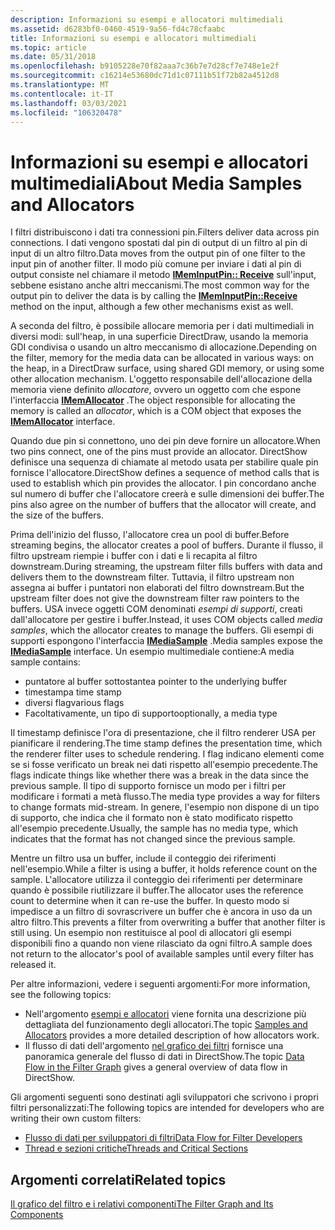```yaml
---
description: Informazioni su esempi e allocatori multimediali
ms.assetid: d6283bf0-0460-4519-9a56-fd4c78cfaabc
title: Informazioni su esempi e allocatori multimediali
ms.topic: article
ms.date: 05/31/2018
ms.openlocfilehash: b9105228e70f82aaa7c36b7e7d28cf7e748e1e2f
ms.sourcegitcommit: c16214e53680dc71d1c07111b51f72b82a4512d8
ms.translationtype: MT
ms.contentlocale: it-IT
ms.lasthandoff: 03/03/2021
ms.locfileid: "106320478"
---
```

# <a name="about-media-samples-and-allocators"></a><span data-ttu-id="52bcf-103">Informazioni su esempi e allocatori multimediali</span><span class="sxs-lookup"><span data-stu-id="52bcf-103">About Media Samples and Allocators</span></span>

<span data-ttu-id="52bcf-104">I filtri distribuiscono i dati tra connessioni pin.</span><span class="sxs-lookup"><span data-stu-id="52bcf-104">Filters deliver data across pin connections.</span></span> <span data-ttu-id="52bcf-105">I dati vengono spostati dal pin di output di un filtro al pin di input di un altro filtro.</span><span class="sxs-lookup"><span data-stu-id="52bcf-105">Data moves from the output pin of one filter to the input pin of another filter.</span></span> <span data-ttu-id="52bcf-106">Il modo più comune per inviare i dati al pin di output consiste nel chiamare il metodo [**IMemInputPin:: Receive**](/windows/desktop/api/Strmif/nf-strmif-imeminputpin-receive) sull'input, sebbene esistano anche altri meccanismi.</span><span class="sxs-lookup"><span data-stu-id="52bcf-106">The most common way for the output pin to deliver the data is by calling the [**IMemInputPin::Receive**](/windows/desktop/api/Strmif/nf-strmif-imeminputpin-receive) method on the input, although a few other mechanisms exist as well.</span></span>

<span data-ttu-id="52bcf-107">A seconda del filtro, è possibile allocare memoria per i dati multimediali in diversi modi: sull'heap, in una superficie DirectDraw, usando la memoria GDI condivisa o usando un altro meccanismo di allocazione.</span><span class="sxs-lookup"><span data-stu-id="52bcf-107">Depending on the filter, memory for the media data can be allocated in various ways: on the heap, in a DirectDraw surface, using shared GDI memory, or using some other allocation mechanism.</span></span> <span data-ttu-id="52bcf-108">L'oggetto responsabile dell'allocazione della memoria viene definito *allocatore*, ovvero un oggetto com che espone l'interfaccia [**IMemAllocator**](/windows/desktop/api/Strmif/nn-strmif-imemallocator) .</span><span class="sxs-lookup"><span data-stu-id="52bcf-108">The object responsible for allocating the memory is called an *allocator*, which is a COM object that exposes the [**IMemAllocator**](/windows/desktop/api/Strmif/nn-strmif-imemallocator) interface.</span></span>

<span data-ttu-id="52bcf-109">Quando due pin si connettono, uno dei pin deve fornire un allocatore.</span><span class="sxs-lookup"><span data-stu-id="52bcf-109">When two pins connect, one of the pins must provide an allocator.</span></span> <span data-ttu-id="52bcf-110">DirectShow definisce una sequenza di chiamate al metodo usata per stabilire quale pin fornisce l'allocatore.</span><span class="sxs-lookup"><span data-stu-id="52bcf-110">DirectShow defines a sequence of method calls that is used to establish which pin provides the allocator.</span></span> <span data-ttu-id="52bcf-111">I pin concordano anche sul numero di buffer che l'allocatore creerà e sulle dimensioni dei buffer.</span><span class="sxs-lookup"><span data-stu-id="52bcf-111">The pins also agree on the number of buffers that the allocator will create, and the size of the buffers.</span></span>

<span data-ttu-id="52bcf-112">Prima dell'inizio del flusso, l'allocatore crea un pool di buffer.</span><span class="sxs-lookup"><span data-stu-id="52bcf-112">Before streaming begins, the allocator creates a pool of buffers.</span></span> <span data-ttu-id="52bcf-113">Durante il flusso, il filtro upstream riempie i buffer con i dati e li recapita al filtro downstream.</span><span class="sxs-lookup"><span data-stu-id="52bcf-113">During streaming, the upstream filter fills buffers with data and delivers them to the downstream filter.</span></span> <span data-ttu-id="52bcf-114">Tuttavia, il filtro upstream non assegna ai buffer i puntatori non elaborati del filtro downstream.</span><span class="sxs-lookup"><span data-stu-id="52bcf-114">But the upstream filter does not give the downstream filter raw pointers to the buffers.</span></span> <span data-ttu-id="52bcf-115">USA invece oggetti COM denominati *esempi di supporti*, creati dall'allocatore per gestire i buffer.</span><span class="sxs-lookup"><span data-stu-id="52bcf-115">Instead, it uses COM objects called *media samples*, which the allocator creates to manage the buffers.</span></span> <span data-ttu-id="52bcf-116">Gli esempi di supporti espongono l'interfaccia [**IMediaSample**](/windows/desktop/api/Strmif/nn-strmif-imediasample) .</span><span class="sxs-lookup"><span data-stu-id="52bcf-116">Media samples expose the [**IMediaSample**](/windows/desktop/api/Strmif/nn-strmif-imediasample) interface.</span></span> <span data-ttu-id="52bcf-117">Un esempio multimediale contiene:</span><span class="sxs-lookup"><span data-stu-id="52bcf-117">A media sample contains:</span></span>

-   <span data-ttu-id="52bcf-118">puntatore al buffer sottostante</span><span class="sxs-lookup"><span data-stu-id="52bcf-118">a pointer to the underlying buffer</span></span>
-   <span data-ttu-id="52bcf-119">timestamp</span><span class="sxs-lookup"><span data-stu-id="52bcf-119">a time stamp</span></span>
-   <span data-ttu-id="52bcf-120">diversi flag</span><span class="sxs-lookup"><span data-stu-id="52bcf-120">various flags</span></span>
-   <span data-ttu-id="52bcf-121">Facoltativamente, un tipo di supporto</span><span class="sxs-lookup"><span data-stu-id="52bcf-121">optionally, a media type</span></span>

<span data-ttu-id="52bcf-122">Il timestamp definisce l'ora di presentazione, che il filtro renderer USA per pianificare il rendering.</span><span class="sxs-lookup"><span data-stu-id="52bcf-122">The time stamp defines the presentation time, which the renderer filter uses to schedule rendering.</span></span> <span data-ttu-id="52bcf-123">I flag indicano elementi come se si fosse verificato un break nei dati rispetto all'esempio precedente.</span><span class="sxs-lookup"><span data-stu-id="52bcf-123">The flags indicate things like whether there was a break in the data since the previous sample.</span></span> <span data-ttu-id="52bcf-124">Il tipo di supporto fornisce un modo per i filtri per modificare i formati a metà flusso.</span><span class="sxs-lookup"><span data-stu-id="52bcf-124">The media type provides a way for filters to change formats mid-stream.</span></span> <span data-ttu-id="52bcf-125">In genere, l'esempio non dispone di un tipo di supporto, che indica che il formato non è stato modificato rispetto all'esempio precedente.</span><span class="sxs-lookup"><span data-stu-id="52bcf-125">Usually, the sample has no media type, which indicates that the format has not changed since the previous sample.</span></span>

<span data-ttu-id="52bcf-126">Mentre un filtro usa un buffer, include il conteggio dei riferimenti nell'esempio.</span><span class="sxs-lookup"><span data-stu-id="52bcf-126">While a filter is using a buffer, it holds reference count on the sample.</span></span> <span data-ttu-id="52bcf-127">L'allocatore utilizza il conteggio dei riferimenti per determinare quando è possibile riutilizzare il buffer.</span><span class="sxs-lookup"><span data-stu-id="52bcf-127">The allocator uses the reference count to determine when it can re-use the buffer.</span></span> <span data-ttu-id="52bcf-128">In questo modo si impedisce a un filtro di sovrascrivere un buffer che è ancora in uso da un altro filtro.</span><span class="sxs-lookup"><span data-stu-id="52bcf-128">This prevents a filter from overwriting a buffer that another filter is still using.</span></span> <span data-ttu-id="52bcf-129">Un esempio non restituisce al pool di allocatori gli esempi disponibili fino a quando non viene rilasciato da ogni filtro.</span><span class="sxs-lookup"><span data-stu-id="52bcf-129">A sample does not return to the allocator's pool of available samples until every filter has released it.</span></span>

<span data-ttu-id="52bcf-130">Per altre informazioni, vedere i seguenti argomenti:</span><span class="sxs-lookup"><span data-stu-id="52bcf-130">For more information, see the following topics:</span></span>

-   <span data-ttu-id="52bcf-131">Nell'argomento [esempi e allocatori](samples-and-allocators.md) viene fornita una descrizione più dettagliata del funzionamento degli allocatori.</span><span class="sxs-lookup"><span data-stu-id="52bcf-131">The topic [Samples and Allocators](samples-and-allocators.md) provides a more detailed description of how allocators work.</span></span>
-   <span data-ttu-id="52bcf-132">Il flusso di dati dell'argomento [nel grafico dei filtri](data-flow-in-the-filter-graph.md) fornisce una panoramica generale del flusso di dati in DirectShow.</span><span class="sxs-lookup"><span data-stu-id="52bcf-132">The topic [Data Flow in the Filter Graph](data-flow-in-the-filter-graph.md) gives a general overview of data flow in DirectShow.</span></span>

<span data-ttu-id="52bcf-133">Gli argomenti seguenti sono destinati agli sviluppatori che scrivono i propri filtri personalizzati:</span><span class="sxs-lookup"><span data-stu-id="52bcf-133">The following topics are intended for developers who are writing their own custom filters:</span></span>

-   [<span data-ttu-id="52bcf-134">Flusso di dati per sviluppatori di filtri</span><span class="sxs-lookup"><span data-stu-id="52bcf-134">Data Flow for Filter Developers</span></span>](data-flow-for-filter-developers.md)
-   [<span data-ttu-id="52bcf-135">Thread e sezioni critiche</span><span class="sxs-lookup"><span data-stu-id="52bcf-135">Threads and Critical Sections</span></span>](threads-and-critical-sections.md)

## <a name="related-topics"></a><span data-ttu-id="52bcf-136">Argomenti correlati</span><span class="sxs-lookup"><span data-stu-id="52bcf-136">Related topics</span></span>

<dl> <dt>

[<span data-ttu-id="52bcf-137">Il grafico del filtro e i relativi componenti</span><span class="sxs-lookup"><span data-stu-id="52bcf-137">The Filter Graph and Its Components</span></span>](the-filter-graph-and-its-components.md)
</dt> </dl>

 

 



